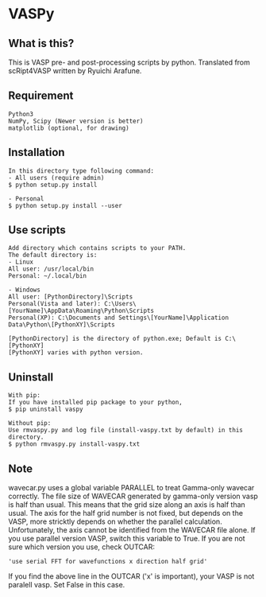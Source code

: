 # VASPy

What is this?
---------------

This is VASP pre- and post-processing scripts by python.
Translated from scRipt4VASP written by Ryuichi Arafune.

Requirement
-------------

    Python3
    NumPy, Scipy (Newer version is better)
    matplotlib (optional, for drawing)

Installation
-------------

    In this directory type following command:
    - All users (require admin)
    $ python setup.py install

    - Personal
    $ python setup.py install --user

Use scripts
-----------

    Add directory which contains scripts to your PATH.
    The default directory is:
    - Linux
    All user: /usr/local/bin
    Personal: ~/.local/bin

    - Windows
    All user: [PythonDirectory]\Scripts
    Personal(Vista and later): C:\Users\[YourName]\AppData\Roaming\Python\Scripts
    Personal(XP): C:\Documents and Settings\[YourName]\Application Data\Python\[PythonXY]\Scripts

    [PythonDirectory] is the directory of python.exe; Default is C:\[PythonXY]
    [PythonXY] varies with python version.

Uninstall
---------

    With pip:
    If you have installed pip package to your python,
    $ pip uninstall vaspy

    Without pip:
    Use rmvaspy.py and log file (install-vaspy.txt by default) in this directory.
    $ python rmvaspy.py install-vaspy.txt

Note
-----

wavecar.py uses a global variable PARALLEL to treat Gamma-only wavecar correctly. The file size of WAVECAR generated by gamma-only version vasp is half than usual. This means that the grid size along an axis is half than usual. The axis for the half grid number is not fixed, but depends on the VASP, more stricktly depends on whether the parallel calculation. Unfortunately, the axis cannot be identified from the WAVECAR file alone. If you use parallel version VASP, switch this variable to True. If you are not sure which version you use, check OUTCAR:

    'use serial FFT for wavefunctions x direction half grid'

If you find the above line in the OUTCAR ('x' is important),
your VASP is not paralell vasp. Set False in this case.
